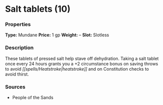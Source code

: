 ﻿---
Title: "Salt tablets (10)"
Type: "Mundane"
Price: "1 gp"
Weight: "–"
Slot: "Slotless"
Description: |
  "These tablets of pressed salt help stave off dehydration. Taking a salt tablet once every 24 hours grants you a +2 circumstance bonus on saving throws to avoid heatstroke and on Constitution checks to avoid thirst."
Sources: "['People of the Sands']"
---

# Salt tablets (10)

### Properties

**Type:** Mundane **Price:** 1 gp **Weight:** – **Slot:** Slotless

### Description

These tablets of pressed salt help stave off dehydration. Taking a salt tablet once every 24 hours grants you a +2 circumstance bonus on saving throws to avoid _[[spells/Heatstroke|heatstroke]]_ and on Constitution checks to avoid thirst.

### Sources

* People of the Sands